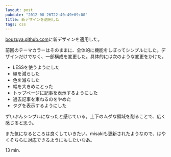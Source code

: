 ```yaml
---
layout: post
pubdate: "2012-08-26T22:40:49+09:00"
title: 新デザインを適用した
tags: css
---
```

[bouzuya.github.com](http://bouzuya.github.com/)に新デザインを適用した。

前回のテーマカラーはそのままに、全体的に機能をしぼってシンプルにした。デザインだけでなく、一部構成を変更した。具体的には次のような変更をかけた。

- LESSを使うようにした
- 線を減らした
- 色を減らした
- 幅を大きめにとった
- トップページに記事を表示するようにした
- 過去記事を束ねるのをやめた
- タグを表示するようにした

ずいぶんシンプルになったと感じている。上下のムダな領域を削ることで、広く感じると思う。

また気になるところは良くしていきたい。misakiも更新されたようなので、はやくそちらに対応できるようにもしたいなあ。

13 min.
